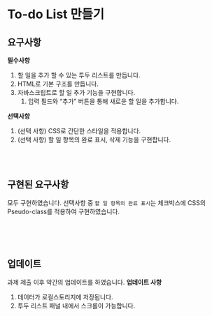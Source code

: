 # To-do List 만들기

## 요구사항

**필수사항**
1. 할 일을 추가 할 수 있는 투두 리스트를 만듭니다.
2. HTML로 기본 구조를 만듭니다.
3. 자바스크립트로 할 일 추가 기능을 구현합니다.
    1. 입력 필드와 “추가” 버튼을 통해 새로운 할 일을 추가합니다.

**선택사항**
1. (선택 사항) CSS로 간단한 스타일을 적용합니다.
2. (선택 사항) 할 일 항목의 완료 표시, 삭제 기능을 구현합니다.

<br><br>

## 구현된 요구사항
모두 구현하였습니다.
선택사항 중 `할 일 항목의 완료 표시`는 체크박스에 CSS의 Pseudo-class를 적용하여 구현하였습니다.

<br><br><br>

## 업데이트
과제 제출 이후 약간의 업데이트를 하였습니다.
**업데이트 사항**
1. 데이터가 로컬스토리지에 저장됩니다.
2. 투두 리스트 패널 내에서 스크롤이 가능합니다.

